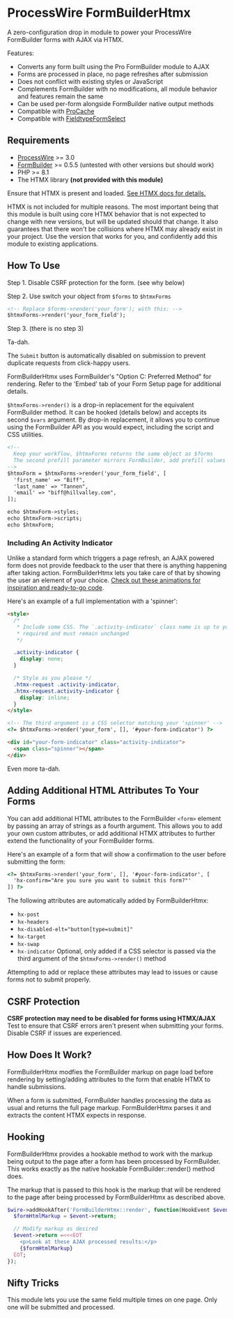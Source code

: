 # ProcessWire FormBuilderHtmx

A zero-configuration drop in module to power your ProcessWire FormBuilder forms with AJAX via HTMX.

Features:

- Converts any form built using the Pro FormBuilder module to AJAX
- Forms are processed in place, no page refreshes after submission
- Does not conflict with existing styles or JavaScript
- Complements FormBuilder with no modifications, all module behavior and features remain the same
- Can be used per-form alongside FormBuilder native output methods
- Compatible with [ProCache](https://processwire.com/store/pro-cache/)
- Compatible with [FieldtypeFormSelect](https://github.com/SkyLundy/FieldtypeFormSelect)

## Requirements

- [ProcessWire](https://processwire.com/) >= 3.0
- [FormBuilder](https://processwire.com/store/form-builder/) >= 0.5.5 (untested with other versions but should work)
- PHP >= 8.1
- The HTMX library **(not provided with this module)**

Ensure that HTMX is present and loaded. [See HTMX docs for details.](https://htmx.org/docs/#installing)

HTMX is not included for multiple reasons. The most important being that this module is built using core HTMX behavior that is not expected to change with new versions, but will be updated should that change. It also guarantees that there won't be collisions where HTMX may already exist in your project. Use the version that works for you, and confidently add this module to existing applications.

## How To Use

Step 1. Disable CSRF protection for the form. (see why below)

Step 2. Use switch your object from `$forms` to `$htmxForms`

```html
<!-- Replace $forms->render('your_form'); with this: -->
$htmxForms->render('your_form_field');
```

Step 3. (there is no step 3)

Ta-dah.

The `Submit` button is automatically disabled on submission to prevent duplicate requests from click-happy users.

FormBuilderHtmx uses FormBuilder's "Option C: Preferred Method" for rendering. Refer to the 'Embed' tab of your Form Setup page for additional details.

`$htmxForms->render()` is a drop-in replacement for the equivalent FormBuilder method. It can be hooked (details below) and accepts its second `$vars` argument. By drop-in replacement, it allows you to continue using the FormBuilder API as you would expect, including the script and CSS utilities.

```html
<!--
  Keep your workflow, $htmxForms returns the same object as $forms
  The second prefill parameter mirrors FormBuilder, add prefill values as needed
-->
$htmxForm = $htmxForms->render('your_form_field', [
  'first_name' => "Biff",
  'last_name' => "Tannen",
  'email' => "biff@hillvalley.com",
]);

echo $htmxForm->styles;
echo $htmxForm->scripts;
echo $htmxForm;
```

### Including An Activity Indicator

Unlike a standard form which triggers a page refresh, an AJAX powered form does not provide feedback to the user that there is anything happening after taking action. FormBuilderHtmx lets you take care of that by showing the user an element of your choice. [Check out these animations for inspiration and ready-to-go code](https://cssloaders.github.io/).

Here's an example of a full implementation with a 'spinner':

```html
<style>
  /*
   * Include some CSS. The `.activity-indicator` class name is up to you. `.htmx-request` is
   * required and must remain unchanged
   */

  .activity-indicator {
    display: none;
  }

  /* Style as you please */
  .htmx-request .activity-indicator,
  .htmx-request.activity-indicator {
    display: inline;
  }
</style>

<!-- The third argument is a CSS selector matching your 'spinner' -->
<?= $htmxForms->render('your_form', [], '#your-form-indicator') ?>

<div id="your-form-indicator" class="activity-indicator">
  <span class="spinner"></span>
</div>
```

Even more ta-dah.

## Adding Additional HTML Attributes To Your Forms

You can add additional HTML attributes to the FormBuilder `<form>` element by passing an array of strings as a fourth argument. This allows you to add your own custom attributes, or add additional HTMX attributes to further extend the functionality of your FormBuilder forms.

Here's an example of a form that will show a confirmation to the user before submitting the form:

```html
<?= $htmxForms->render('your_form', [], '#your-form-indicator', [
  'hx-confirm="Are you sure you want to submit this form?"'
]) ?>
```

The following attributes are automatically added by FormBuilderHtmx:

- `hx-post`
- `hx-headers`
- `hx-disabled-elt="button[type=submit]"`
- `hx-target`
- `hx-swap`
- `hx-indicator` Optional, only added if a CSS selector is passed via the third argument of the `$htmxForms->render()` method

Attempting to add or replace these attributes may lead to issues or cause forms not to submit properly.

## CSRF Protection

**CSRF protection may need to be disabled for forms using HTMX/AJAX**
Test to ensure that CSRF errors aren't present when submitting your forms. Disable CSRF if issues are experienced.

## How Does It Work?

FormBuilderHtmx modfies the FormBuilder markup on page load before rendering by setting/adding attributes to the form that enable HTMX to handle submissions.

When a form is submitted, FormBuilder handles processing the data as usual and returns the full page markup. FormBuilderHtmx parses it and extracts the content HTMX expects in response.

## Hooking

FormBuilderHtmx provides a hookable method to work with the markup being output to the page after a form has been processed by FormBuilder. This works exactly as the native hookable FormBuilder::render() method does.

The markup that is passed to this hook is the markup that will be rendered to the page after being processed by FormBuilderHtmx as described above.

```php
$wire->addHookAfter('FormBuilderHtmx::render', function(HookEvent $event) {
  $formHtmlMarkup = $event->return;

  // Modify markup as desired
  $event->return =<<<EOT
    <p>Look at these AJAX processed results:</p>
    {$formHtmlMarkup}
  EOT;
});
```

## Nifty Tricks

This module lets you use the same field multiple times on one page. Only one will be submitted and processed.

